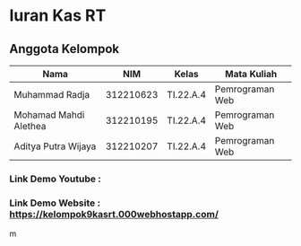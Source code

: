 # Iuran Kas RT

## Anggota Kelompok <br>

| Nama                      | NIM       | Kelas     | Mata Kuliah     |
| ------------------------- | --------- | --------- | --------------- |
| Muhammad Radja            | 312210623 | TI.22.A.4 | Pemrograman Web |
| Mohamad Mahdi Alethea     | 312210195 | TI.22.A.4 | Pemrograman Web |
| Aditya Putra Wijaya       | 312210207 | TI.22.A.4 | Pemrograman Web |

### Link Demo Youtube : 

### Link Demo Website : https://kelompok9kasrt.000webhostapp.com/
m
